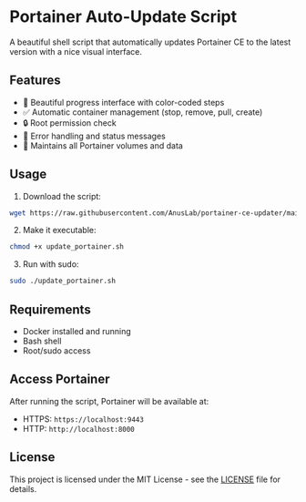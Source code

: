 # Portainer Auto-Update Script

A beautiful shell script that automatically updates Portainer CE to the latest version with a nice visual interface.

## Features

- 🎨 Beautiful progress interface with color-coded steps
- ✅ Automatic container management (stop, remove, pull, create)
- 🔒 Root permission check
- 🚀 Error handling and status messages
- 📝 Maintains all Portainer volumes and data

## Usage

1. Download the script:
```bash
wget https://raw.githubusercontent.com/AnusLab/portainer-ce-updater/main/update_portainer.sh
```

2. Make it executable:
```bash
chmod +x update_portainer.sh
```

3. Run with sudo:
```bash
sudo ./update_portainer.sh
```

## Requirements

- Docker installed and running
- Bash shell
- Root/sudo access

## Access Portainer

After running the script, Portainer will be available at:
- HTTPS: `https://localhost:9443`
- HTTP: `http://localhost:8000`

## License

This project is licensed under the MIT License - see the [LICENSE](LICENSE) file for details.
